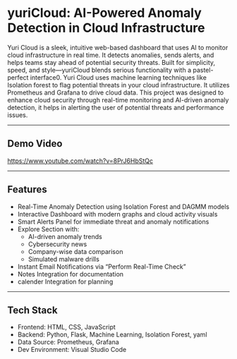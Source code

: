 # yuriCloud: AI-Powered Anomaly Detection in Cloud Infrastructure
Yuri Cloud is a sleek, intuitive web-based dashboard that uses AI to monitor cloud infrastructure in real time. It detects anomalies, sends alerts, and helps teams stay ahead of potential security threats. Built for simplicity, speed, and style—yuriCloud blends serious functionality with a pastel-perfect interface0. Yuri Cloud uses machine learning techniques like Isolation forest to flag potential threats in your cloud infrastructure. It utilizes Prometheus and Grafana to drive cloud data. This project was designed to enhance cloud security through real-time monitoring and AI-driven anomaly detection, it helps in alerting the user of potential threats and performance issues.

---

## Demo Video
https://www.youtube.com/watch?v=8PrJ6HbStQc

---

## Features
- Real-Time Anomaly Detection using Isolation Forest and DAGMM models
- Interactive Dashboard with modern graphs and cloud activity visuals
- Smart Alerts Panel for immediate threat and anomaly notifications
- Explore Section with:
  - AI-driven anomaly trends
  - Cybersecurity news
  - Company-wise data comparison
  - Simulated malware drills
- Instant Email Notifications via “Perform Real-Time Check”
- Notes Integration for documentation
- calender Integration for planning

---

## Tech Stack
- Frontend: HTML, CSS, JavaScript
- Backend: Python, Flask, Machine Learning, Isolation Forest, yaml
- Data Source: Prometheus, Grafana
- Dev Environment: Visual Studio Code
